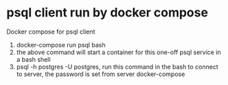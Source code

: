 # psql client run by docker compose

Docker compose for psql client

1. docker-compose run psql bash
2. the above command will start a container for this one-off psql service in a bash shell
3. psql -h postgres -U postgres, run this command in the bash to connect to server, the password is set from server docker-compose
